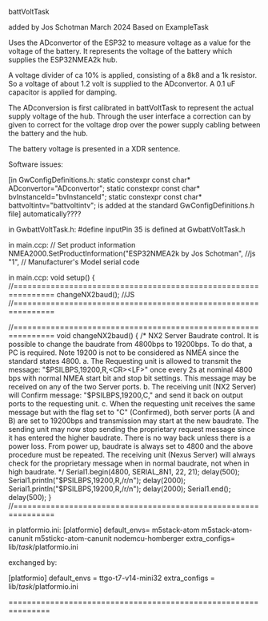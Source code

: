 battVoltTask

added by Jos Schotman March 2024
Based on ExampleTask

Uses the ADconvertor of the ESP32 to measure voltage as a value for the voltage of the battery. It represents the voltage of the battery which supplies the ESP32NMEA2k hub.

A voltage divider of ca 10% is applied, consisting of a 8k8 and a 1k resistor. So a voltage of about 1.2 volt is supplied to the ADconvertor. A 0.1 uF capacitor is applied for damping.

The ADconversion is first calibrated in battVoltTask to represent the actual supply voltage of the hub. 
Through the user interface a correction can by given to correct for the voltage drop over the power supply cabling between the battery and the hub.

The battery voltage is presented in a XDR sentence.




Software issues:

[in GwConfigDefinitions.h:
  static constexpr const char* ADconvertor="ADconvertor";
  static constexpr const char* bvInstanceId="bvInstanceId";
  static constexpr const char* battvoltintv="battvoltintv";
is added at the standard GwConfigDefinitions.h file] automatically????


in GwbattVoltTask.h:
  #define inputPin 35
is defined at GwbattVoltTask.h

in main.ccp:
 // Set product information
  NMEA2000.SetProductInformation("ESP32NMEA2k by Jos Schotman",    //js  "1", // Manufacturer's Model serial code



in main.ccp:
void setup() {
//===============================================================
changeNX2baud();    //JS
//===============================================================



//===============================================================
void changeNX2baud() {
/*
  NX2 Server Baudrate control.
  It is possible to change the baudrate from 4800bps to 19200bps.
  To do that, a PC is required. Note 19200 is not to be considered
  as NMEA since the standard states 4800.
  a. The Requesting unit is allowed to transmit the message:
    "$PSILBPS,19200,R,<CR><LF>"
    once every 2s at nominal 4800 bps with normal NMEA start bit and stop bit settings.
    This message may be received on any of the two Server ports.
  b. The receiving unit (NX2 Server) will Confirm message:
    "$PSILBPS,19200,C,<CR><LF>"
    and send it back on output ports to the requesting unit.
  c. When the requesting unit receives the same message but with the flag set to "C"
    (Confirmed), both server ports (A and B) are set to 19200bps and transmission may
    start at the new baudrate. The sending unit may now stop sending the proprietary
    request message since it has entered the higher baudrate. There is no way back
    unless there is a power loss.
  From power up, baudrate is always set to 4800 and the above procedure must be
  repeated.
  The receiving unit (Nexus Server) will always check for the proprietary message when
  in normal baudrate, not when in high baudrate.
*/ 
Serial1.begin(4800, SERIAL_8N1, 22, 21);
delay(500);
Serial1.println("$PSILBPS,19200,R,/r/n");
delay(2000);
Serial1.println("$PSILBPS,19200,R,/r/n");
delay(2000);
Serial1.end();
delay(500);
}
//===============================================================

in platformio.ini:
[platformio]
default_envs=
	m5stack-atom
	m5stack-atom-canunit
	m5stickc-atom-canunit
	nodemcu-homberger
extra_configs=
	lib/*task*/platformio.ini

exchanged by:

[platformio]
default_envs = ttgo-t7-v14-mini32
extra_configs = 
	lib/*task*/platformio.ini

===============================================================
 